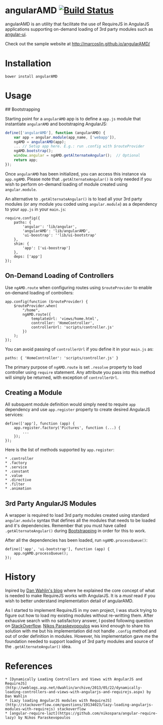 angularAMD  [![Build Status](https://travis-ci.org/marcoslin/angularAMD.png)](https://travis-ci.org/marcoslin/angularAMD)
==========
angularAMD is an utility that facilitate the use of RequireJS in AngularJS applications supporting on-demand loading
of 3rd party modules such as [angular-ui](git@github.com:marcoslin/bower-angularAMD.git).

Check out the sample website at http://marcoslin.github.io/angularAMD/

Installation
==========
    bower install angularAMD

Usage
==========

## Bootstrapping

Starting point for a `angularAMD` app is to define a `app.js` module that instantiate `angularAMD`
and bootstraping AngularJS:

```Javascript
define(['angularAMD'], function (angularAMD) {
    var app = angular.module(app_name, ['webapp']),
	ngAMD = angularAMD(app);
    ... // Setup app here. E.g.: run .config with $routeProvider
    ngAMD.bootstrap();
    window.angular = ngAMD.getAlternateAngular();  // Optional
    return app;
});
```

Once `angularAMD` has been initialized, you can access this instance via `app.ngAMD`.  Please note that
`.getAlternateAngular()` is only needed if you wish to perform on-demand loading of  module created using
`angular.module`.

An alternative to `.getAlternateAngular()` is to load all your 3rd party modules (or any module you coded
using `angular.module`) as a dependency to your `app.js` in your `main.js`:

	require.config({
		paths: {
			'angular': 'lib/angular',
			'angularAMD': 'lib/angularAMD',
			'ui-boostrap': ''lib/ui-bootstrap'
		},
		shim: {
			'app': ['ui-boostrap']
		},
		deps: ['app']
	});


## On-Demand Loading of Controllers

Use `ngAMD.route` when configuring routes using `$routeProvider` to enable on-demand loading of controllers:

    app.config(function ($routeProvider) {
        $routeProvider.when(
            "/home",
            ngAMD.route({
                templateUrl: 'views/home.html',
                controller: 'HomeController',
                controllerUrl: 'scripts/controller.js'
            })
        );
    });

You can avoid passing of `controllerUrl` if you define it in your `main.js` as:

    paths: { 'HomeController': 'scripts/controller.js' }

The primary purpose of `ngAMD.route` is set `.resolve` property to load controller using `require` statement.
Any attribute you pass into this method will simply be returned, with exception of `controllerUrl`. 


## Creating a Module

All subsquent module definition would simply need to require `app` dependency and use `app.register` property to create
desired AngularJS services:

    define(['app'], function (app) {
        app.register.factory('Pictures', function (...) {
            ...
        });
    });

Here is the list of methods supported by `app.register`:

    * .controller
    * .factory
    * .service
    * .constant
    * .value
    * .directive
    * .filter
    * .animation


## 3rd Party AngularJS Modules

A wrapper is required to load 3rd party modules created using standard `angular.module` syntax that defines
all the modules that needs to be loaded and it's dependencies.  Remember that you must have called
`.getAlternateAngular()` during [Bootstrapping](#bootstrapping) in order for this to work.

After all the dependencies has been loaded, run `ngAMD.processQueue()`:

    define(['app', 'ui-bootstrap'], function (app) {
        app.ngAMD.processQueue();
    });


History
==========
Inpired by [Dan Wahlin's blog](http://weblogs.asp.net/dwahlin/archive/2013/05/22/dynamically-loading-controllers-and-views-with-angularjs-and-requirejs.aspx)
where he explained the core concept of what is needed to make RequireJS works with AngularJS.  It is a *must* read
if you wish to better understand implementation detail of angularAMD.

As I started to implement RequireJS in my own project, I was stuck trying to figure out how to load my existing modules
without re-writting them.  After exhausive search with no satisfactory answer, I posted following question on 
[StackOverflow](http://stackoverflow.com/questions/19134023/lazy-loading-angularjs-modules-with-requirejs).
[Nikos Paraskevopoulos](http://stackoverflow.com/users/2764255/nikos-paraskevopoulos) was kind enough to share his
solution with me but his implementation did not handle `.config` method and out of order definition in modules.
However, his implementation gave me the foundation needed to support loading of 3rd party modules and source
of the `.getAlternateAngular()` idea.

References
==========

    * [Dynamically Loading Controllers and Views with AngularJS and RequireJS](http://weblogs.asp.net/dwahlin/archive/2013/05/22/dynamically-loading-controllers-and-views-with-angularjs-and-requirejs.aspx) by Dan Wahlin
    * [Lazy loading AngularJS modules with RequireJS](http://stackoverflow.com/questions/19134023/lazy-loading-angularjs-modules-with-requirejs) stackoverflow
    * [angular-require-lazt](https://github.com/nikospara/angular-require-lazy) by Nikos Paraskevopoulos
